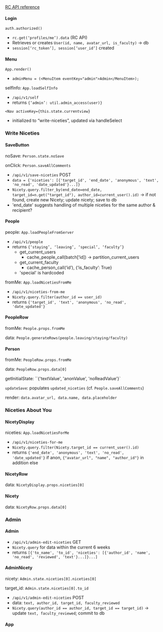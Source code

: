[RC API reference](https://github.com/recursecenter/wiki/wiki/Recurse-Center-API)

#### Login
`auth.authorized()`
- `rc.get(‘profiles/me’).data` (RC API)
- Retrieves or creates `User(id, name, avatar_url, is_faculty)` -> db
- `session[‘rc_token’], session[‘user_id’]` created

#### Menu
`App.render()`
- `adminMenu = (<MenuItem eventKey="admin">Admin</MenuItem>);`

selfInfo: `App.loadSelfInfo`
- `/api/v1/self`
- returns `{‘admin’: util.admin_access(user)}`

`<Nav activeKey={this.state.currentview}`
- initialized to “write-niceties”, updated via handleSelect

### Write Niceties
#### SaveButton
noSave: `Person.state.noSave`

onClick: `Person.saveAllComments`
- `/api/v1/save-niceties` POST
- `data = {'niceties': [{'target_id', 'end_date', 'anonymous', 'text', 'no_read', 'date_updated'}...]}`
- `Nicety.query.filter_by(end_date=end_date, target_id=n.get("target_id"), author_id=current_user().id)` -> if not found, create new Nicety; update nicety; save to db
- 'end_date' suggests handling of multiple niceties for the same author & recipient?

#### People
people: `App.loadPeopleFromServer`
- `/api/v1/people`
- returns `{‘staying’, ‘leaving’, ‘special’, ‘faculty’}`
    - get_current_users
        - cache_people_call(batch[‘id]) -> partition_current_users
    - get_current_faculty
        - cache_person_call(‘id’), {‘is_faculty’: True}
    - 'special' is hardcoded

fromMe: `App.loadNicetiesFromMe`
- `/api/v1/niceties-from-me`
- `Nicety.query.filter(author_id == user_id)`
- returns `{'target_id', 'text', 'anonymous', 'no_read', 'date_updated'}`


#### PeopleRow
fromMe: `People.props.fromMe`

data: `People.generateRows(people.leaving/staying/faculty)`

#### Person
fromMe: `PeopleRow.props.fromMe`

data: `PeopleRow.props.data[0]`

getInitialState: ``{'textValue', 'anonValue', 'noReadValue'}`

`updateSave`: populates `updated_niceties` (cf. `People.saveAllComments`)

render: `data.avatar_url, data.name, data.placeholder`

### Niceties About You
#### NicetyDisplay
niceties: `App.loadNicetiesForMe`
- `/api/v1/niceties-for-me`
- `Nicety.query.filter(Nicety.target_id == current_user().id)`
- returns `{'end_date', 'anonymous', 'text', 'no_read', 'date_updated'}` if anon, `{"avatar_url", "name", "author_id"}` in addition else

#### NicetyRow
data: `NicetyDisplay.props.niceties[0]`

#### Nicety
data: `NicetyRow.props.data[0]`

### Admin
#### Admin
- `/api/v1/admin-edit-niceties` GET
- `Nicety.query` for data within the current 6 weeks
- returns `[{'to_name', 'to_id', 'niceties': [{'author_id', 'name', 'no_read', 'reviewed', 'text'}...]}...]`

#### AdminNicety
nicety: `Admin.state.niceties[0].niceties[0]`

target_id: `Admin.state.niceties[0].to_id`
- `/api/v1/admin-edit-niceties` POST
- data: `text, author_id, target_id, faculty_reviewed`
- `Nicety.query(author_id == author_id, target_id == target_id)` -> update `text, faculty_reviewed`; commit to db

#### App
